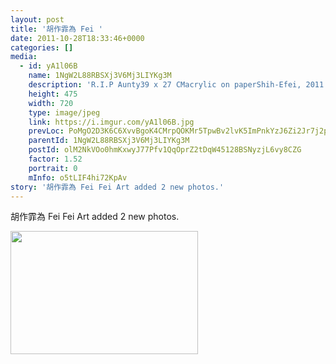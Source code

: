 ```yaml
---
layout: post
title: '胡作霏為 Fei ' 
date: 2011-10-28T18:33:46+0000 
categories: [] 
media:
  - id: yA1l06B
    name: 1NgW2L88RBSXj3V6Mj3LIYKg3M
    description: 'R.I.P Aunty39 x 27 CMacrylic on paperShih-Efei, 2011     $US 500'   
    height: 475
    width: 720
    type: image/jpeg
    link: https://i.imgur.com/yA1l06B.jpg
    prevLoc: PoMgO2D3K6C6XvvBgoK4CMrpQOKMr5TpwBv2lvK5ImPnkYzJ6Zi2Jr7j2p28ulpOR069MqIMNRWJq5j9tDo0OpGQqoflMnDojjR8twOoY6XBooFzJK8GW15lTGqOBNyBzBHn6BGV0m0kF0BDp03PX4hmqqAGVBMPt70WKzzOYoiy8rlrK6yRH3WPM8vVO7HpoxBD3R0MfB0XjAy4G0i2OK827LpLsVyn5JmGqBCYEB44ZyD5ugp
    parentId: 1NgW2L88RBSXj3V6Mj3LIYKg3M
    postId: olM2NkVOo0hmKxwyJ77Pfv1QqOprZ2tDqW45128BSNyzjL6vy8CZG
    factor: 1.52
    portrait: 0
    mInfo: o5tLIF4hi72KpAv
story: '胡作霏為 Fei Fei Art added 2 new photos.'  
---
```


胡作霏為 Fei Fei Art added 2 new photos.


[//]: #media:  
<a href="https://i.imgur.com/yA1l06B.jpg"><img src="https://i.imgur.com/yA1l06B.jpg" height="197" width="300" /></a> 
 
